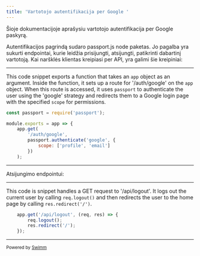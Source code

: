 ```yaml
---
title: 'Vartotojo autentifikacija per Google '
---
```

Šioje dokumentacijoje aprašysiu vartotojo autentifikacija per Google paskyrą.

Autentifikacijos pagrindą sudaro passport.js node paketas. Jo pagalba yra sukurti endpointai, kurie leidžia prisijungti, atsijungti, patikrinti dabartinį vartotoją. Kai naršklės klientas kreipiasi per API, yra galimi šie kreipiniai:

<SwmSnippet path="/routes/authRoutes.js" line="1">

---

This code snippet exports a function that takes an `app` object as an argument. Inside the function, it sets up a route for '/auth/google' on the `app` object. When this route is accessed, it uses `passport` to authenticate the user using the 'google' strategy and redirects them to a Google login page with the specified `scope` for permissions.

```javascript
const passport = require('passport');

module.exports = app => {
    app.get(
        '/auth/google',
        passport.authenticate('google', {
            scope: ['profile', 'email']
        })
    );
```

---

</SwmSnippet>

Atsijungimo endpointui:

<SwmSnippet path="/routes/authRoutes.js" line="16">

---

This code is snippet handles a GET request to '/api/logout'. It logs out the current user by calling `req.logout()` and then redirects the user to the home page by calling `res.redirect('/')`.

```javascript
    app.get('/api/logout', (req, res) => {
        req.logout();
        res.redirect('/');
    });
```

---

</SwmSnippet>

<SwmMeta version="3.0.0" repo-id="Z2l0aHViJTNBJTNBY2FyLXJlbnQtbm9kZWpzLXJlYWN0anMtbW9uZ29kYiUzQSUzQWV6b3Bhcw==" repo-name="car-rent-nodejs-reactjs-mongodb"><sup>Powered by [Swimm](https://app.swimm.io/)</sup></SwmMeta>
